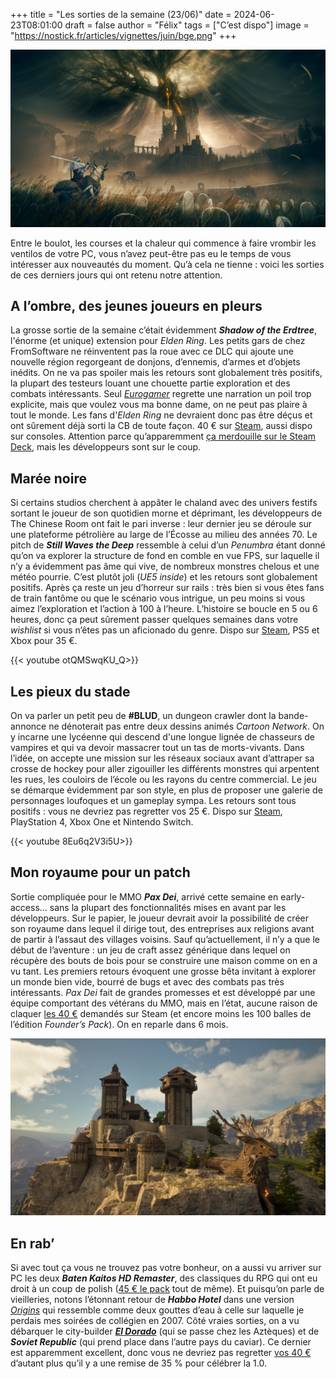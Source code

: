 +++
title = "Les sorties de la semaine (23/06)"
date = 2024-06-23T08:01:00
draft = false
author = "Félix"
tags = ["C’est dispo"]
image = "https://nostick.fr/articles/vignettes/juin/bge.png"
+++

![Capture d’écran du jeu Shadow of the Erdtree (extension Elden Ring)](elden.jpg "Dans la joie et la bonne humeur.")  

Entre le boulot, les courses et la chaleur qui commence à faire vrombir les ventilos de votre PC, vous n’avez peut-être pas eu le temps de vous intéresser aux nouveautés du moment. Qu’à cela ne tienne : voici les sorties de ces derniers jours qui ont retenu notre attention.

## A l’ombre, des jeunes joueurs en pleurs

La grosse sortie de la semaine c’était évidemment ***Shadow of the Erdtree***, l'énorme (et unique) extension pour *Elden Ring*. Les petits gars de chez FromSoftware ne réinventent pas la roue avec ce DLC qui ajoute une nouvelle région regorgeant de donjons, d’ennemis, d’armes et d’objets inédits. On ne va pas spoiler mais les retours sont globalement très positifs, la plupart des testeurs louant une chouette partie exploration et des combats intéressants. Seul *[Eurogamer](https://www.eurogamer.net/elden-ring-shadow-of-the-erdtree-review)* regrette une narration un poil trop explicite, mais que voulez vous ma bonne dame, on ne peut pas plaire à tout le monde. Les fans d'*Elden Ring* ne devraient donc pas être déçus et ont sûrement déjà sorti la CB de toute façon. 40 € sur [Steam](https://store.steampowered.com/agecheck/app/2778580/), aussi dispo sur consoles. Attention parce qu’apparemment [ça merdouille sur le Steam Deck](https://www.pcgamer.com/games/action/elden-rings-big-patch-is-causing-big-problems-for-steam-deck-players/), mais les développeurs sont sur le coup. 

## Marée noire

Si certains studios cherchent à appâter le chaland avec des univers festifs sortant le joueur de son quotidien morne et déprimant, les développeurs de The Chinese Room ont fait le pari inverse : leur dernier jeu se déroule sur une plateforme pétrolière au large de l’Écosse au milieu des années 70. Le pitch de ***Still Waves the Deep*** ressemble à celui d’un *Penumbra* étant donné qu’on va explorer la structure de fond en comble en vue FPS, sur laquelle il n’y a évidemment pas âme qui vive, de nombreux monstres chelous et une météo pourrie. C’est plutôt joli (*UE5 inside*) et les retours sont globalement positifs. Après ça reste un jeu d’horreur sur rails : très bien si vous êtes fans de train fantôme ou que le scénario vous intrigue, un peu moins si vous aimez l’exploration et l’action à 100 à l’heure. L’histoire se boucle en 5 ou 6 heures, donc ça peut sûrement passer quelques semaines dans votre *wishlist* si vous n’êtes pas un aficionado du genre. Dispo sur [Steam](https://store.steampowered.com/app/1622910/Still_Wakes_the_Deep/), PS5 et Xbox pour 35 €.

{{< youtube otQMSwqKU_Q>}} 

## Les pieux du stade

On va parler un petit peu de **#BLUD**, un dungeon crawler dont la bande-annonce ne dénoterait pas entre deux dessins animés *Cartoon Network*. On y incarne une lycéenne qui descend d'une longue lignée de chasseurs de vampires et qui va devoir massacrer tout un tas de morts-vivants. Dans l’idée, on accepte une mission sur les réseaux sociaux avant d’attraper sa crosse de hockey pour aller zigouiller les différents monstres qui arpentent les rues, les couloirs de l’école ou les rayons du centre commercial. Le jeu se démarque évidemment par son style, en plus de proposer une galerie de personnages loufoques et un gameplay sympa. Les retours sont tous positifs : vous ne devriez pas regretter vos 25 €. Dispo sur [Steam](https://store.steampowered.com/app/1921480/BLUD/), PlayStation 4, Xbox One et Nintendo Switch.

{{< youtube 8Eu6q2V3i5U>}}

## Mon royaume pour un patch

Sortie compliquée pour le MMO ***Pax Dei***, arrivé cette semaine en early-access… sans la plupart des fonctionnalités mises en avant par les développeurs. Sur le papier, le joueur devrait avoir la possibilité de créer son royaume dans lequel il dirige tout, des entreprises aux religions avant de partir à l’assaut des villages voisins. Sauf qu’actuellement, il n’y a que le début de l’aventure : un jeu de craft assez générique dans lequel on récupère des bouts de bois pour se construire une maison comme on en a vu tant. Les premiers retours évoquent une grosse bêta invitant à explorer un monde bien vide, bourré de bugs et avec des combats pas très intéressants. *Pax Dei* fait de grandes promesses et est développé par une équipe comportant des vétérans du MMO, mais en l’état, aucune raison de claquer [les 40 €](https://store.steampowered.com/app/1995520/Pax_Dei/) demandés sur Steam (et encore moins les 100 balles de l’édition *Founder’s Pack*). On en reparle dans 6 mois.

![Capture d’écran du jeu Pax Dei](paxdei.jpg)  

## En rab’

Si avec tout ça vous ne trouvez pas votre bonheur, on a aussi vu arriver sur PC les deux ***Baten Kaitos HD Remaster***, des classiques du RPG qui ont eu droit à un coup de polish ([45 € le pack](https://store.steampowered.com/app/2146170/Baten_Kaitos_I__II_HD_Remaster/) tout de même). Et puisqu’on parle de vieilleries, notons l’étonnant retour de ***Habbo Hotel*** dans une version *[Origins](https://origins.habbo.com)* qui ressemble comme deux gouttes d’eau à celle sur laquelle je perdais mes soirées de collégien en 2007. Côté vraies sorties, on a vu débarquer le city-builder ***[El Dorado](https://store.steampowered.com/app/1451470/El_Dorado_The_Golden_City_Builder/)*** (qui se passe chez les Aztèques) et de ***Soviet Republic*** (qui prend place dans l’autre pays du caviar). Ce dernier est apparemment excellent, donc vous ne devriez pas regretter [vos 40 €](https://store.steampowered.com/app/784150/Workers__Resources_Soviet_Republic/) d’autant plus qu’il y a une remise de 35 % pour célébrer la 1.0.
 